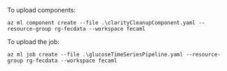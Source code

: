 
To upload components:

`az ml component create --file .\clarityCleanupComponent.yaml --resource-group rg-fecdata --workspace fecaml`

To upload the job:

`az ml job create --file .\glucoseTimeSeriesPipeline.yaml --resource-group rg-fecdata --workspace fecaml`
